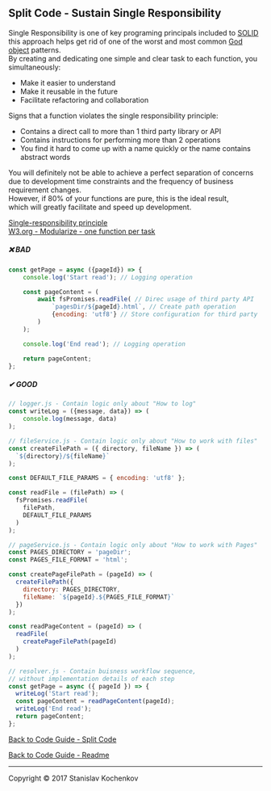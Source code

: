 ## Split Code - Sustain Single Responsibility

Single Responsibility is one of key programing principals included to [SOLID](https://en.wikipedia.org/wiki/SOLID)  
this approach helps get rid of one of the worst and most common [God object](https://en.wikipedia.org/wiki/God_object)
patterns.  
By creating and dedicating one simple and clear task to each function, you simultaneously:

* Make it easier to understand
* Make it reusable in the future
* Facilitate refactoring and collaboration

Signs that a function violates the single responsibility principle:

* Contains a direct call to more than 1 third party library or API
* Contains instructions for performing more than 2 operations
* You find it hard to come up with a name quickly or the name contains abstract words

You will definitely not be able to achieve a perfect separation of concerns  
due to development time constraints and the frequency of business requirement changes.  
However, if 80% of your functions are pure, this is the ideal result,  
which will greatly facilitate and speed up development.

[Single-responsibility principle](https://en.wikipedia.org/wiki/Single-responsibility_principle)  
[W3.org - Modularize - one function per task](https://www.w3.org/wiki/JavaScript_best_practices#Modularize_.E2.80.94_one_function_per_task)

##### ❌ BAD

```javascript
const getPage = async ({pageId}) => {
    console.log('Start read'); // Logging operation

    const pageContent = (
        await fsPromises.readFile( // Direc usage of third party API
            `pagesDir/${pageId}.html`, // Create path operation
            {encoding: 'utf8'} // Store configuration for third party
        )
    );

    console.log('End read'); // Logging operation

    return pageContent;
};
```

##### ✔ GOOD

```javascript
// logger.js - Contain logic only about "How to log"
const writeLog = ({message, data}) => (
    console.log(message, data)
);
```

```javascript
// fileService.js - Contain logic only about "How to work with files"
const createFilePath = ({ directory, fileName }) => (
  `${directory}/${fileName}`
);

const DEFAULT_FILE_PARAMS = { encoding: 'utf8' };

const readFile = (filePath) => (
  fsPromises.readFile(
    filePath,
    DEFAULT_FILE_PARAMS
  )
);
```

```javascript
// pageService.js - Contain logic only about "How to work with Pages"
const PAGES_DIRECTORY = 'pageDir';
const PAGES_FILE_FORMAT = 'html';

const createPageFilePath = (pageId) => (
  createFilePath({
    directory: PAGES_DIRECTORY,
    fileName: `${pageId}.${PAGES_FILE_FORMAT}`
  })
);

const readPageContent = (pageId) => (
  readFile(
    createPageFilePath(pageId)
  )
);
```

```javascript
// resolver.js - Contain buisness workflow sequence, 
// without implementation details of each step
const getPage = async ({ pageId }) => {
  writeLog('Start read');
  const pageContent = readPageContent(pageId);
  writeLog('End read');
  return pageContent;
};
```

[Back to Code Guide - Split Code](https://github.com/UserBug/codeGuide/tree/v2/docs/splitCode/index.md)

[Back to Code Guide - Readme](https://github.com/UserBug/codeGuide/tree/v2)

---
Copyright © 2017 Stanislav Kochenkov 